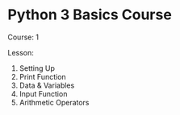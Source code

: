 # Python 3 Basics Course

Course: 1

Lesson:
1. Setting Up
2. Print Function
3. Data & Variables
4. Input Function
5. Arithmetic Operators
